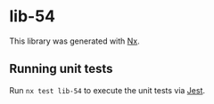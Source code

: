 # lib-54

This library was generated with [Nx](https://nx.dev).

## Running unit tests

Run `nx test lib-54` to execute the unit tests via [Jest](https://jestjs.io).
